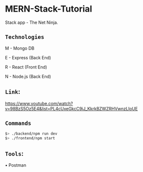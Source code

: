 # MERN-Stack-Tutorial
Stack app -  The Net Ninja.


## `Technologies`

M - Mongo DB

E - Express (Back End)

R - React (Front End)

N - Node.js (Back End)


## `Link`:
https://www.youtube.com/watch?v=98BzS5Oz5E4&list=PL4cUxeGkcC9iJ_KkrkBZWZRHVwnzLIoUE


## `Commands`

```sh
$> ./backend/npm run dev
$> ./frontend/npm start
```

## `Tools`:

• Postman
